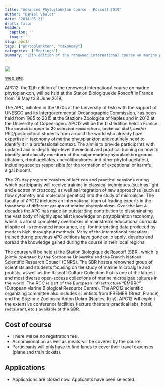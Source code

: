 ```yaml
---
title: "Advanced Phytoplankton Course - Roscoff 2019"
author: "Daniel Vaulot"
date: '2018-05-21'
draft: false
header:
  caption: ''
  image: ''
slug: apc12
tags: ["phytoplankton", "taxonomy"]
categories: ["Meetings"]
summary: "12th edition of the renowned international course on marine phytoplankton"
---
```


![](/img/meeting_apc_12.png)

[Web site](https://sites.google.com/view/apc12/home)

APC12, the 12th edition of the renowned international course on marine phytoplankton, will be held at the Station Biologique de Roscoff in France from 19 May to 8 June 2019.

The APC, initiated in the 1970s at the University of Oslo with the support of UNESCO and its Intergovernmental Oceanographic Commission, has been held from 1985 to 2015 at the Stazione Zoologica of Naples and in 2012 at the University of Copenhagen. APC12 will be the first edition held in France. The course is open to 20 selected researchers, technical staff, and/or PhD/postdoctoral students from around the world who already have expertise in taxonomy of marine phytoplankton and routinely need to identify it in a professional context. The aim is to provide participants with updated and in-depth high-level theoretical and practical training on how to identify and classify members of the major marine phytoplankton groups (diatoms, dinoflagellates, coccolithophores and other phytoflagellates), including species responsible for the formation of exceptional or harmful algal blooms.

The 20-day program consists of lectures and practical sessions during which participants will receive training in classical techniques (such as light and electron microscopy) as well as integration of new approaches (such as flow cytometry and molecular genetics) into the study of microalgae. The faculty of APC12 includes an international team of leading experts in the taxonomy of different groups of marine phytoplankton. Over the last 4 decades the APC has made an outstanding contribution to disseminating the vast body of highly specialist knowledge on phytoplankton taxonomy, which is almost completely overlooked in mainstream educational curricula in spite of its renovated importance, e.g. for interpreting data produced by modern high-throughput methods. Many of the international scientists trained during previous APC editions have gone on to apply, develop and spread the knowledge gained during the course in their local regions.

The course will be held at the Station Biologique de Roscoff (SBR), which is jointly operated by the Sorbonne Université and the French National Scientific Research Council (CNRS). The SBR hosts a renowned group of scientists and students focusing on the study of marine microalgae and protists, as well as the Roscoff Culture Collection that is one of the largest and most diverse open-access collections of marine microalgae cultures in the world. The RCC is part of the European infrastructure “EMBRC” (European Marine Biological Resource Centre). The APC12 scientific organizing committee also includes scientists from IFREMER (Brest, France) and the Stazione Zoologica Anton Dohrn (Naples, Italy). APC12 will exploit the extensive conference facilities (lecture theaters, practical labs, hotel, restaurant, etc.) available at the SBR.

## Cost of course
* There will be no registration fee .
* Accommodation as well as meals will be covered by the course.
* Participants will only have to find funds to cover their travel expenses (plane and train tickets).

## Applications
* Applications are closed now.  Applicants have been selected.
